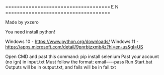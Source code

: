 ====================================ＥＮ====================================

Made by yxzero

You need install python!

Windows 10 - https://www.python.org/downloads/
Windows 11 - https://apps.microsoft.com/detail/9pnrbtzxmb4z?hl=en-us&gl=US

Open CMD and past this command: pip install selenium
Past your account (no ign) in input.txt
Must follow the format: email----pass
Run Start.bat
Outputs will be in output.txt, and fails will be in fail.txt
